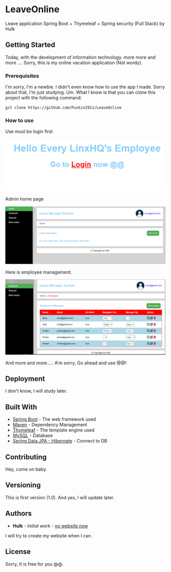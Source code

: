 # LeaveOnline
Leave application Spring Boot + Thymeleaf + Spring security (Full Stack) by Hulk

## Getting Started

Today, with the development of information technology. more more and more .... Sorry, this is my online vacation application (Not wordy).

### Prerequisites

I'm sorry, I'm a newbie. I didn't even know how to use the app I made. Sorry about that, I'm just studying. Um. What I know is that you can clone this project with the following command:

```
git clone https://github.com/Puskin2911/LeaveOnline
```

### How to use

Use must be login first

![Login](https://github.com/Puskin2911/LeaveOnline/blob/master/guide/login.png)


Admin home page

![Admin](https://github.com/Puskin2911/LeaveOnline/blob/master/guide/admin_home.png)

Here is employee management.

![Admin](https://github.com/Puskin2911/LeaveOnline/blob/master/guide/admin_employee.png)

And more and more..... A'm sorry, Go ahead and use @@!

## Deployment

I don't know, I will study later.

## Built With

* [Spring Boot](https://docs.spring.io/spring-boot/docs/current/reference/htmlsingle/) - The web framework used
* [Maven](https://maven.apache.org/) - Dependency Management
* [Thymeleaf](https://www.thymeleaf.org/) - The template engine used
* [MySQL](https://dev.mysql.com/doc/) - Database
* [Spring Data JPA - Hibernate](https://docs.spring.io/spring-data/jpa/docs/current/reference/html/) - Connect to DB

## Contributing

Hey, come on baby.

## Versioning

This is first version (1.0). And yes, I will update later.

## Authors

* **Hulk** - *Initial work* - [no website now](@@)

I will try to create my website when I can.

## License

Sorry, It is free for you @@.

